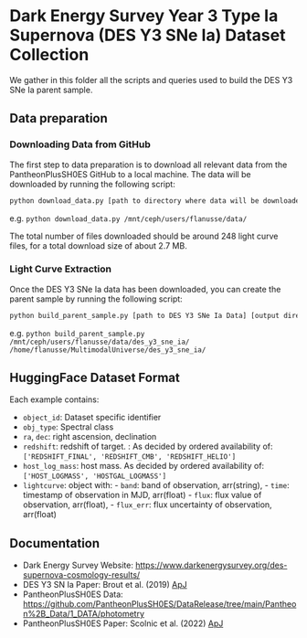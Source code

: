 # Dark Energy Survey Year 3 Type Ia Supernova (DES Y3 SNe Ia) Dataset Collection

We gather in this folder all the scripts and queries used to build the DES Y3 SNe Ia parent sample.

## Data preparation

### Downloading Data from GitHub

The first step to data preparation is to download all relevant data from the PantheonPlusSH0ES GitHub to a local machine. The data will be downloaded by running the following script:
```bash
python download_data.py [path to directory where data will be downloaded]
```
e.g. `python download_data.py /mnt/ceph/users/flanusse/data/`

The total number of files downloaded should be around 248 light curve files, for a total download size of about 2.7 MB.

### Light Curve Extraction

Once the DES Y3 SNe Ia data has been downloaded, you can create the parent sample by running the following script:
```bash
python build_parent_sample.py [path to DES Y3 SNe Ia Data] [output directory]
```
e.g. `python build_parent_sample.py /mnt/ceph/users/flanusse/data/des_y3_sne_ia/ /home/flanusse/MultimodalUniverse/des_y3_sne_ia/`

## HuggingFace Dataset Format
Each example contains:

  - `object_id`: Dataset specific identifier
  - `obj_type`: Spectral class
  - `ra`, `dec`: right ascension, declination
  - `redshift`: redshift of target. : As decided by ordered availability of: `['REDSHIFT_FINAL', 'REDSHIFT_CMB', 'REDSHIFT_HELIO']`
  - `host_log_mass`: host mass. As decided by ordered availability of: `['HOST_LOGMASS', 'HOSTGAL_LOGMASS']` 
  - `lightcurve`: object with:
        - `band`: band of observation, arr(string),
        - `time`: timestamp of observation in MJD, arr(float)
        - `flux`: flux value of observation, arr(float),
        - `flux_err`: flux uncertainty of observation, arr(float)

## Documentation

- Dark Energy Survey Website: https://www.darkenergysurvey.org/des-supernova-cosmology-results/
- DES Y3 SN Ia Paper: Brout et al. (2019) [ApJ](https://iopscience.iop.org/article/10.3847/1538-4357/ab06c1/pdf)
- PantheonPlusSH0ES Data: https://github.com/PantheonPlusSH0ES/DataRelease/tree/main/Pantheon%2B_Data/1_DATA/photometry
- PantheonPlusSH0ES Paper: Scolnic et al. (2022) [ApJ](https://iopscience.iop.org/article/10.3847/1538-4357/ac8b7a/pdf)